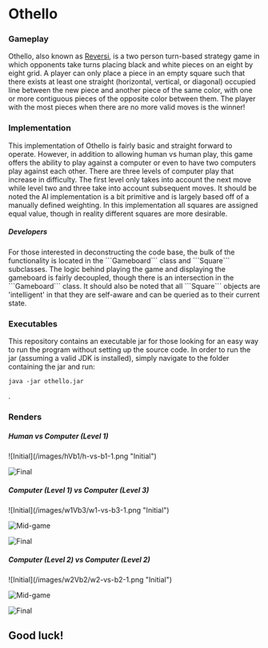 <h1>Othello</h1>

<h3>Gameplay</h3>
Othello, also known as <a href="http://en.wikipedia.org/wiki/Reversi">Reversi</a>,  is a two person turn-based strategy game in which opponents take turns placing black and white pieces on an eight by eight grid.  A player can only place a piece in an empty square such that there exists at least one straight (horizontal, vertical, or diagonal) occupied line between the new piece and another piece of the same color, with one or more contiguous pieces of the opposite color between them.  The player with the most pieces when there are no more valid moves is the winner!

<h3>Implementation</h3>
This implementation of Othello is fairly basic and straight forward to operate.  However, in addition to allowing human vs human play, this game offers the ability to play against a computer or even to have two computers play against each other.  There are three levels of computer play that increase in difficulty.  The first level only takes into account the next move while level two and three take into account subsequent moves.  It should be noted the AI implementation is a bit primitive and is largely based off of a manually defined weighting.  In this implementation all squares are assigned equal value, though in reality different squares are more desirable.

<h5>Developers</h5>
For those interested in deconstructing the code base, the bulk of the functionality is located in the ```Gameboard``` class  and ```Square``` subclasses.  The logic behind playing the game and displaying the gameboard is fairly decoupled, though there is an intersection in the ```Gameboard``` class.  It should also be noted that all ```Square``` objects are 'intelligent' in that they are self-aware and can be queried as to their current state.

<h3>Executables</h3>

This repository contains an executable jar for those looking for an easy way to run the program without setting up the source code.  In order to run the jar (assuming a valid JDK is installed), simply navigate to the folder containing the jar and run:
```
java -jar othello.jar
```
.

<h3>Renders</h3>
<h5>Human vs Computer (Level 1)</h5>
![Initial](/images/hVb1/h-vs-b1-1.png "Initial")

![Final](/images/hVb1/h-vs-b1-final.png "Final")

<h5>Computer (Level 1) vs Computer (Level 3)</h5>
![Initial](/images/w1Vb3/w1-vs-b3-1.png "Initial")

![Mid-game](/images/w1Vb3/w1-vs-b3-2.png "Mid-game")

![Final](/images/w1Vb3/w1-vs-b3-final.png "Final")

<h5>Computer (Level 2) vs Computer (Level 2)</h5>
![Initial](/images/w2Vb2/w2-vs-b2-1.png "Initial")

![Mid-game](/images/w2Vb2/w2-vs-b2-2.png "Mid-game")

![Final](/images/w2Vb2/w2-vs-b2-final.png "Final")

<h2>Good luck!</h2>

